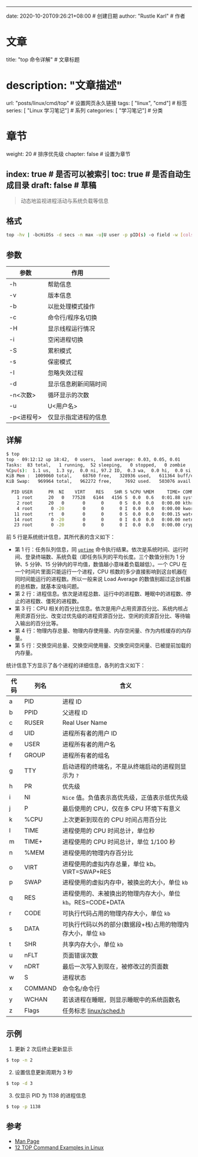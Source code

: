 ---
date: 2020-10-20T09:26:21+08:00  # 创建日期
author: "Rustle Karl"  # 作者

# 文章
title: "top 命令详解"  # 文章标题
# description: "文章描述"
url:  "posts/linux/cmd/top"  # 设置网页永久链接
tags: [ "linux", "cmd"]  # 标签
series: [ "Linux 学习笔记"]  # 系列
categories: [ "学习笔记"]  # 分类

# 章节
weight: 20 # 排序优先级
chapter: false  # 设置为章节

index: true  # 是否可以被索引
toc: true  # 是否自动生成目录
draft: false  # 草稿
----

> 动态地监视进程活动与系统负载等信息

## 格式

```bash
top -hv | -bcHiOSs -d secs -n max -u|U user -p pID(s) -o field -w [cols]
```

## 参数

| 参数 | 作用 |
| --------- | --------- |
| -h | 帮助信息 |
| -v | 版本信息 |
| -b | 以批处理模式操作 |
| -c | 命令行/程序名切换 |
| -H | 显示线程运行情况 |
| -i | 空闲进程切换 |
| -S | 累积模式 |
| -s | 保密模式 |
| -I | 忽略失效过程 |
| -d | 显示信息刷新间隔时间 |
| -n<次数> | 循环显示的次数 |
| -u|U<用户名> | 仅显示指定用户名所属进程的信息 |
| -p<进程号> | 仅显示指定进程的信息 |

## 详解

```bash
$ top
top - 09:12:12 up 18:42,  0 users,  load average: 0.03, 0.05, 0.01
Tasks:  83 total,   1 running,  52 sleeping,   0 stopped,   0 zombie
%Cpu(s):  1.1 us,  1.3 sy,  0.0 ni, 97.2 ID,  0.3 wa,  0.0 hi,  0.0 si,  0.0 st
KiB Mem :  1009060 total,    68760 free,   328936 used,   611364 buff/cache
KiB Swap:   969964 total,   962272 free,     7692 used.   503076 avail Mem 

  PID USER      PR  NI    VIRT    RES    SHR S %CPU %MEM     TIME+ COMMAND                      
    1 root      20   0   77528   6144   4156 S  0.0  0.6   0:01.88 systemd                 
    2 root      20   0       0      0      0 S  0.0  0.0   0:00.00 kthreadd                
    4 root       0 -20       0      0      0 I  0.0  0.0   0:00.00 kworker/0:0H                               
   11 root      rt   0       0      0      0 S  0.0  0.0   0:00.15 watchdog/0               
   14 root       0 -20       0      0      0 I  0.0  0.0   0:00.00 netns                             
   23 root       0 -20       0      0      0 I  0.0  0.0   0:00.00 crypto                      
```

前 5 行是系统统计信息，其所代表的含义如下：

- 第 1 行：任务队列信息，同 [`uptime`](uptime.md) 命令执行结果。依次是系统时间、运行时间、登录终端数、系统负载（即任务队列的平均长度。三个数值分别为 1 分钟、5 分钟、15 分钟内的平均值，数值越小意味着负载越低）。一个 CPU 在一个时间片里面只能运行一个进程，CPU 核数的多少直接影响到这台机器在同时间能运行的进程数。所以一般来说 Load Average 的数值别超过这台机器的总核数，就基本没啥问题。
- 第 2 行：进程信息。依次是进程总数、运行中的进程数、睡眠中的进程数、停止的进程数、僵死的进程数。
- 第 3 行：CPU 相关的百分比信息。依次是用户占用资源百分比、系统内核占用资源百分比、改变过优先级的进程资源百分比、空闲的资源百分比、等待输入输出的百分比等。
- 第 4 行：物理内存总量、物理内存使用量、内存空闲量、作为内核缓存的内存量。
- 第 5 行：交换空间总量、交换空间使用量、交换空间空闲量、已被提前加载的内存量。

统计信息下方显示了各个进程的详细信息，各列的含义如下：

| 代码 | 列名 | 含义 |
| --------- | --------- | --------- |
| a | PID | 进程 ID |
| b | PPID | 父进程 ID |
| c | RUSER | Real User Name |
| d | UID | 进程所有者的用户 ID |
| e | USER | 进程所有者的用户名 |
| f | GROUP | 进程所有者的组名 |
| g | TTY | 启动进程的终端名，不是从终端启动的进程则显示为 `?` |
| h | PR | 优先级 |
| i | NI | `Nice` 值。负值表示高优先级，正值表示低优先级 |
| j | P | 最后使用的 CPU，仅在多 CPU 环境下有意义 |
| k | %CPU | 上次更新到现在的 CPU 时间占用百分比 |
| l | TIME | 进程使用的 CPU 时间总计，单位秒 |
| m | TIME+ | 进程使用的 CPU 时间总计，单位 1/100 秒 |
| n | %MEM | 进程使用的物理内存百分比 |
| o | VIRT | 进程使用的虚拟内存总量，单位 kb。VIRT=SWAP+RES |
| p | SWAP | 进程使用的虚拟内存中，被换出的大小，单位 `kb` |
| q | RES | 进程使用的、未被换出的物理内存大小，单位 `kb`。RES=CODE+DATA |
| r | CODE | 可执行代码占用的物理内存大小，单位 `kb` |
| s | DATA | 可执行代码以外的部分(数据段+栈)占用的物理内存大小，单位 `kb` |
| t | SHR | 共享内存大小，单位 `kb` |
| u | nFLT | 页面错误次数 |
| v | nDRT | 最后一次写入到现在，被修改过的页面数 |
| w | S | 进程状态 |
| x | COMMAND | 命令名/命令行 |
| y | WCHAN | 若该进程在睡眠，则显示睡眠中的系统函数名 |
| z | Flags | 任务标志 [linux/sched.h](https://linux.die.net/include/linux/sched.h) |

## 示例

1. 更新 2 次后终止更新显示

```bash
$ top -n 2
```

2. 设置信息更新周期为 3 秒

```bash
$ top -d 3
```

3. 仅显示 PID 为 1138 的进程信息

```bash
$ top -p 1138
```

## 参考

- [Man Page](https://linux.die.net/man/1/top)
- [12 TOP Command Examples in Linux](https://www.tecmint.com/12-top-command-examples-in-linux/)
